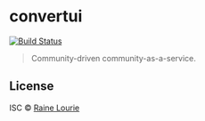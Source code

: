 # convertui
[![Build Status](https://travis-ci.org/metaraine/convertui.svg?branch=master)](https://travis-ci.org/metaraine/convertui)

> Community-driven community-as-a-service.

## License

ISC © [Raine Lourie](https://github.com/metaraine)
